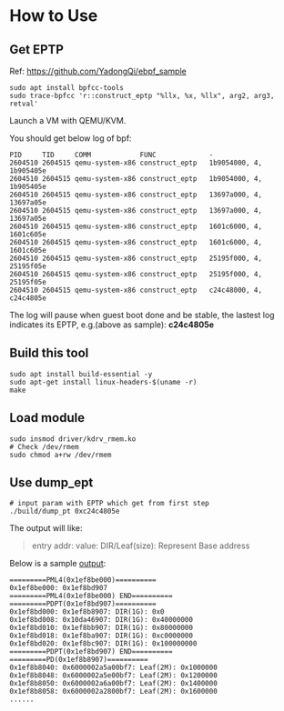 # How to Use

## Get EPTP

Ref: https://github.com/YadongQi/ebpf_sample
```
sudo apt install bpfcc-tools
sudo trace-bpfcc 'r::construct_eptp "%llx, %x, %llx", arg2, arg3, retval'
```

Launch a VM with QEMU/KVM.

You should get below log of bpf:
```
PID     TID     COMM            FUNC             -
2604510 2604515 qemu-system-x86 construct_eptp   1b9054000, 4, 1b905405e
2604510 2604515 qemu-system-x86 construct_eptp   1b9054000, 4, 1b905405e
2604510 2604515 qemu-system-x86 construct_eptp   13697a000, 4, 13697a05e
2604510 2604515 qemu-system-x86 construct_eptp   13697a000, 4, 13697a05e
2604510 2604515 qemu-system-x86 construct_eptp   1601c6000, 4, 1601c605e
2604510 2604515 qemu-system-x86 construct_eptp   1601c6000, 4, 1601c605e
2604510 2604515 qemu-system-x86 construct_eptp   25195f000, 4, 25195f05e
2604510 2604515 qemu-system-x86 construct_eptp   25195f000, 4, 25195f05e
2604510 2604515 qemu-system-x86 construct_eptp   c24c48000, 4, c24c4805e
```

The log will pause when guest boot done and be stable, the lastest log
indicates its EPTP, e.g.(above as sample): **c24c4805e**

## Build this tool
```
sudo apt install build-essential -y
sudo apt-get install linux-headers-$(uname -r)
make
```

## Load module
```
sudo insmod driver/kdrv_rmem.ko
# Check /dev/rmem
sudo chmod a+rw /dev/rmem
```

## Use dump_ept
```
# input param with EPTP which get from first step
./build/dump_pt 0xc24c4805e
```

The output will like:
> entry addr: value: DIR/Leaf(size): Represent Base address

Below is a sample [output](dump_pt/sample_ept_table.txt):
```
=========PML4(0x1ef8be000)==========
0x1ef8be000: 0x1ef8bd907
=========PML4(0x1ef8be000) END==========
=========PDPT(0x1ef8bd907)==========
0x1ef8bd000: 0x1ef8b8907: DIR(1G): 0x0
0x1ef8bd008: 0x10da46907: DIR(1G): 0x40000000
0x1ef8bd010: 0x1ef8bb907: DIR(1G): 0x80000000
0x1ef8bd018: 0x1ef8ba907: DIR(1G): 0xc0000000
0x1ef8bd020: 0x1ef8bc907: DIR(1G): 0x100000000
=========PDPT(0x1ef8bd907) END==========
=========PD(0x1ef8b8907)==========
0x1ef8b8040: 0x6000002a5a00bf7: Leaf(2M): 0x1000000
0x1ef8b8048: 0x6000002a5e00bf7: Leaf(2M): 0x1200000
0x1ef8b8050: 0x6000002a6a00bf7: Leaf(2M): 0x1400000
0x1ef8b8058: 0x6000002a2800bf7: Leaf(2M): 0x1600000
......
```

